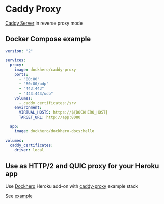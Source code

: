 Caddy Proxy
===========

[Caddy Server](https://caddyserver.com/) in reverse proxy mode

Docker Compose example
----------------------

```yaml
version: "2"

services:
  proxy:
    image: dockhero/caddy-proxy
    ports:
      - "80:80"
      - "80:80/udp"
      - "443:443"
      - "443:443/udp"
    volumes:
      - caddy_certificates:/srv
    environment:
      VIRTUAL_HOSTS: https://${DOCKHERO_HOST}
      TARGET_URL: http://app:8080

  app:
    image: dockhero/dockhero-docs:hello

volumes:
  caddy_certificates:
    driver: local
```


Use as HTTP/2 and QUIC proxy for your Heroku app
------------------------------------------------

Use [Dockhero](https://elements.heroku.com/addons/dockhero) Heroku add-on with
[caddy-proxy](https://github.com/dockhero/generators/tree/master/caddy-proxy) example stack

See [example](https://github.com/dockhero/quic-protocol-demo)
